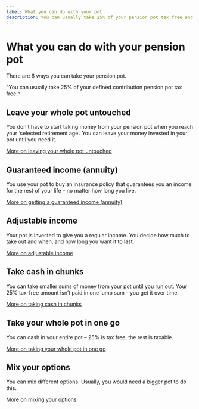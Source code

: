 ```yaml
---
label: What you can do with your pot
description: You can usually take 25% of your pension pot tax free and then choose from a range of options.
---
```

# What you can do with your pension pot

There are 6 ways you can take your pension pot.

^You can usually take 25% of your defined contribution pension pot tax free.^

<div class="options-overview">
  <div class="options-overview__item">
    <div class="circle circle--s circle--leave-pot-untouched"></div>
    <h2>Leave your whole pot untouched</h2>
    <p>You don’t have to start taking money from your pension pot when you reach your ‘selected retirement age’. You can leave your money invested in your pot until you need it.</p>
    <p><a class="t-option" href="/leave-pot-untouched">More on leaving your whole pot untouched</a></p>
  </div>
  <div class="options-overview__item">
    <div class="circle circle--s circle--guaranteed-income"></div>
    <h2>Guaranteed income (annuity)</h2>
    <p>You use your pot to buy an insurance policy that guarantees you an income for the rest of your life – no matter how long you live.</p>
    <p><a class="t-option" href="/guaranteed-income">More on getting a guaranteed income (annuity)</a></p>
  </div>
  <div class="options-overview__item">
    <div class="circle circle--s circle--adjustable-income"></div>
    <h2>Adjustable income</h2>
    <p>Your pot is invested to give you a regular income. You decide how much to take out and when, and how long you want it to last.</p>
    <p><a class="t-option" href="/adjustable-income">More on adjustable income</a></p>
  </div>
  <div class="options-overview__item">
    <div class="circle circle--s circle--take-cash-in-chunks"></div>
    <h2>Take cash in chunks</h2>
    <p>You can take smaller sums of money from your pot until you run out. Your 25% tax-free amount isn’t paid in one lump sum – you get it over time.</p>
    <p><a class="t-option" href="/take-cash-in-chunks">More on taking cash in chunks</a></p>
  </div>
  <div class="options-overview__item">
    <div class="circle circle--s circle--take-whole-pot"></div>
    <h2>Take your whole pot in one go</h2>
    <p>You can cash in your entire pot – 25% is tax free, the rest is taxable.</p>
    <p><a class="t-option" href="/take-whole-pot">More on taking your whole pot in one go</a></p>
  </div>
  <div class="options-overview__item">
    <div class="circle circle--s circle--mix-options"></div>
    <h2>Mix your options</h2>
    <p>You can mix different options. Usually, you would need a bigger pot to do this.</p>
    <p><a class="t-option" href="/mix-options">More on mixing your options</a></p>
  </div>
</div>
